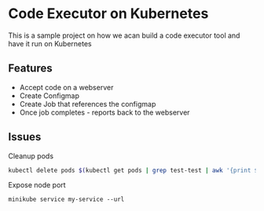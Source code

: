# Code Executor on Kubernetes

This is a sample project on how we acan build a code executor tool and have it run on Kubernetes

## Features

- Accept code on a webserver
- Create Configmap
- Create Job that references the configmap
- Once job completes - reports back to the webserver

## Issues

Cleanup pods

```bash
kubectl delete pods $(kubectl get pods | grep test-test | awk '{print $1}')
```

Expose node port

```
minikube service my-service --url
```